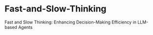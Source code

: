 # Fast-and-Slow-Thinking
Fast and Slow Thinking: Enhancing Decision-Making Efficiency in LLM-based Agents
